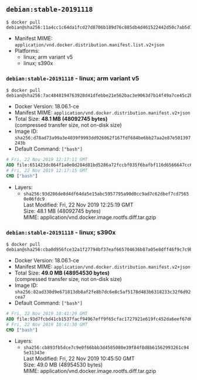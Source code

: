 ## `debian:stable-20191118`

```console
$ docker pull debian@sha256:11a4cc1c64da1fcd27d8706b189d76c885db4d461522442d50c7ab5d714667a5
```

-	Manifest MIME: `application/vnd.docker.distribution.manifest.list.v2+json`
-	Platforms:
	-	linux; arm variant v5
	-	linux; s390x

### `debian:stable-20191118` - linux; arm variant v5

```console
$ docker pull debian@sha256:7ac4848194763928d41dfebbe21e562bac3e9063d7b14f49a7ce45c2bde938f3
```

-	Docker Version: 18.06.1-ce
-	Manifest MIME: `application/vnd.docker.distribution.manifest.v2+json`
-	Total Size: **48.1 MB (48092745 bytes)**  
	(compressed transfer size, not on-disk size)
-	Image ID: `sha256:d78ad73a99a3e4039f9993dd926062f167fdf684be6bb27aa2e87e501397243b`
-	Default Command: `["bash"]`

```dockerfile
# Fri, 22 Nov 2019 12:17:11 GMT
ADD file:651423dc864f1a0e0d284d81bd5286a72fccbf035f6bafbf116d6566647cc65b in / 
# Fri, 22 Nov 2019 12:17:15 GMT
CMD ["bash"]
```

-	Layers:
	-	`sha256:93d286de8d4df64da5e15abc5957795a90d0cc9ad7c62dbef7cd75650e06fdc9`  
		Last Modified: Fri, 22 Nov 2019 12:25:19 GMT  
		Size: 48.1 MB (48092745 bytes)  
		MIME: application/vnd.docker.image.rootfs.diff.tar.gzip

### `debian:stable-20191118` - linux; s390x

```console
$ docker pull debian@sha256:cba0d956fce32a1f27794bf37eaf665704636b87a05e8dff46f9c7c9b9da056b
```

-	Docker Version: 18.06.1-ce
-	Manifest MIME: `application/vnd.docker.distribution.manifest.v2+json`
-	Total Size: **49.0 MB (48954530 bytes)**  
	(compressed transfer size, not on-disk size)
-	Image ID: `sha256:82ad330d9e671813db8af2fe8b7dc6e8c5af5178d483b6318233c32f6d92cea7`
-	Default Command: `["bash"]`

```dockerfile
# Fri, 22 Nov 2019 10:41:29 GMT
ADD file:93d7fcbd41cb1537facf94967eff9f65cfac1727921e619fc452da6eef67d6e7 in / 
# Fri, 22 Nov 2019 10:41:30 GMT
CMD ["bash"]
```

-	Layers:
	-	`sha256:cb893fb5dce7c9e0f66bbb3d4585080e39f84f8d8b61562993261c945e31343e`  
		Last Modified: Fri, 22 Nov 2019 10:45:50 GMT  
		Size: 49.0 MB (48954530 bytes)  
		MIME: application/vnd.docker.image.rootfs.diff.tar.gzip
